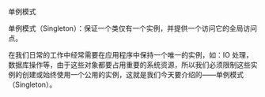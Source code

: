 单例模式

单例模式（Singleton）：保证一个类仅有一个实例，并提供一个访问它的全局访问点。

在我们日常的工作中经常需要在应用程序中保持一个唯一的实例，如：IO 处理，数据库操作等，由于这些对象都要占用重要的系统资源，所以我们必须限制这些实例的创建或始终使用一个公用的实例，这就是我们今天要介绍的——单例模式（Singleton）。
